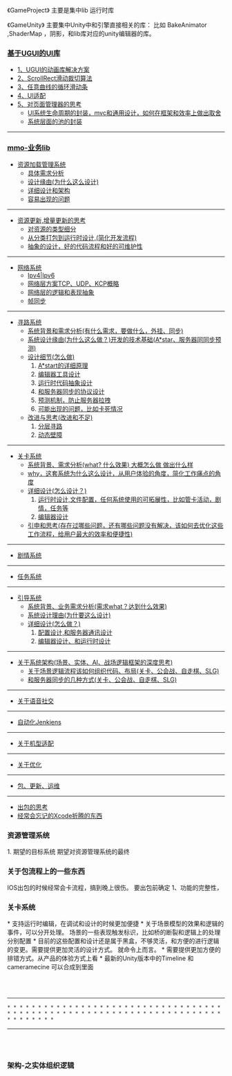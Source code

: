 《GameProject》 主要是集中lib 运行时库

《GameUnity》 主要集中Unity中和引擎直接相关的库：
比如 BakeAnimator ,ShaderMap ，阴影，和lib库对应的unity编辑器的库。

### [基于UGUI的UI库]()
  
  * [1、UGUI的动画库解决方案](#01)
  * [2、ScrollRect滑动裁切算法](#02)
  * [3、任意曲线的循环滑动条](#03)
  * [4、UI适配](#04)
  * [5、对页面管理器的思考](#05)
    * [UI系统生命周期的封装，mvc和通用设计，如何在框架和效率上做出取舍]()
    * [系统层面的池的封装]()
  
* * *

### [mmo-业务lib]()

  * [资源加载管理系统](#06)
    * [具体需求分析]()
    * [设计缘由(为什么这么设计)]()
    * [详细设计和架构]()
    * [容易出现的问题]()

* * *

 * [资源更新,增量更新的思考]()
    * [对资源的类型细分]()
    * [从分类打包到运行时设计,(简化开发流程)]()
    * [抽象的设计，好的代码流程和好的可维护性]()
  
* * *

  * [网络系统](#07)
    * [Ipv4|Ipv6]()
    * [网络层方案TCP、UDP、KCP概略]()
    * [网络层的逻辑和表现抽象]()
    * [帧同步]()
    
* * *

  * [寻路系统](#08)
    * [系统背景和需求分析(有什么需求，要做什么，外挂、同步)]()
    * [系统设计缘由(为什么这么做？)开发的技术基础(A*star、服务器同同步预测)]()
    * [设计细节(怎么做)]()
        1. [A*start的详细原理]()
        2. [编辑器工具设计]()
        3. [运行时代码抽象设计]()
        4. [和服务器同步的协议设计]()
        5. [预测机制，防止服务器拉拽]()
        6. [可能出现的问题，比如卡死情况]()
    * [改进与思考(改进和不足)]()
        1. [分层寻路]()
        2. [动态壁障]()

* * *

  * [关卡系统](#09)
    * [系统背景、需求分析(what? 什么效果) 大概怎么做 做出什么样]()
    * [why，这套系统为什么这么设计，从用户体验的角度，简化工作痛点的角度]()
    * [详细设计(怎么设计？)]()
        1. [运行时设计,文件配置，任何系统使用的可拓展性，比如管卡活动，剧情，任务等]()
        2. [编辑器设计]()
    * [引申和思考(存在过哪些问题，还有哪些问题没有解决，该如何去优化这些工作流程，给用户最大的效率和便捷性)]()

* * *

  * [剧情系统](#10)

* * *

  * [任务系统](#11)

* * *

  * [引导系统]()
    * [系统背景、业务需求分析(需求what？达到什么效果)]()
    * [系统设计理由(为什要这么设计)]()
    * [详细设计(怎么做？)]()
         1. [配置设计,和服务器通讯设计]()
         2. [编辑器设计、和运行时设计]()
* * * 
  
  * [关于系统架构(场景、实体、AI、战场逻辑框架的深度思考)](#12)
    * [关于场景逻辑流程该如何组织代码、布局(关卡、公会战、自走棋、SLG)]()
    * [和服务器同步的几种方式(关卡、公会战、自走棋、SLG)]()
  
* * *
  * [关于语音社交](#13)
* * *
  * [自动化Jenkiens](#14)
    
* * *
  * [关于机型适配](#15)
* * *
  * [关于优化](#16)
  
* * *

* [包、更新、运维]()

* * *
 
  * [出包的思考]()
  * [经常会忘记的Xcode折腾的东西]()


<h3 id = "#006">资源管理系统</h3>
1. 期望的目标系统
   期望对资源管理系统的最终

<h3 id = "#007">关于包流程上的一些东西</h3>
   IOS出包的时候经常会卡流程，搞到晚上很伤。
   要出包前确定 1、功能的完整性，

<h3 id="#09">关卡系统</h3>
   * 支持运行时编辑，在调试和设计的时候更加便捷
   * 关于场景模型的效果和逻辑的事件，可以分开处理。 场景的一些表现触发标识，比如桥的断裂和逻辑上的处理 分别配置
   * 目前的这些配置和设计还是属于黑盒，不够灵活，和方便的进行逻辑的变更。需要提供更加灵活的设计方式。 就命令上而言。
   * 需要提供更加方便的排错方式。从产品的体验方式上看
   * 最新的Unity版本中的Timeline 和 cameramecine 可以合成到里面

<br><br>

* * *
    * * * * * * * * * * * * * * * * * * * * * * * * * * * * * * * * * * * * * * * * * * * * * * * * * * * * * * * * * * * * * * * * * * * * * * * * * * * * * *
* * *
<br><br>

<h3 id="#12">架构-之实体组织逻辑</h3>
   
